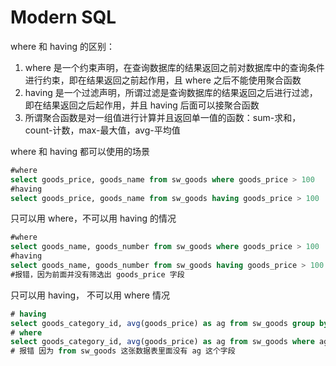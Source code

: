 # Modern SQL

where 和 having 的区别：
1. where 是一个约束声明，在查询数据库的结果返回之前对数据库中的查询条件进行约束，即在结果返回之前起作用，且 where 之后不能使用聚合函数
2. having 是一个过滤声明，所谓过滤是查询数据库的结果返回之后进行过滤，即在结果返回之后起作用，并且 having 后面可以接聚合函数
3. 所谓聚合函数是对一组值进行计算并且返回单一值的函数：sum-求和，count-计数，max-最大值，avg-平均值

where 和 having 都可以使用的场景
~~~sql
#where
select goods_price, goods_name from sw_goods where goods_price > 100
#having
select goods_price, goods_name from sw_goods having goods_price > 100 
~~~

只可以用 where，不可以用 having 的情况
~~~sql
#where
select goods_name, goods_number from sw_goods where goods_price > 100
#having
select goods_name, goods_number from sw_goods having goods_price > 100
#报错，因为前面并没有筛选出 goods_price 字段
~~~

只可以用 having， 不可以用 where 情况
~~~sql
# having 
select goods_category_id, avg(goods_price) as ag from sw_goods group by goods_category having ag > 1000
# where
select goods_category_id, avg(goods_price) as ag from sw_goods where ag > 1000 group_by goods_category
# 报错 因为 from sw_goods 这张数据表里面没有 ag 这个字段
~~~